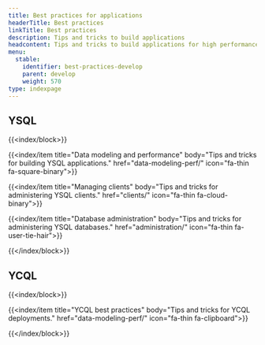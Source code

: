 ```yaml
---
title: Best practices for applications
headerTitle: Best practices
linkTitle: Best practices
description: Tips and tricks to build applications
headcontent: Tips and tricks to build applications for high performance and availability
menu:
  stable:
    identifier: best-practices-develop
    parent: develop
    weight: 570
type: indexpage
---
```


## YSQL

{{<index/block>}}

  {{<index/item
    title="Data modeling and performance"
    body="Tips and tricks for building YSQL applications."
    href="data-modeling-perf/"
    icon="fa-thin fa-square-binary">}}

  {{<index/item
    title="Managing clients"
    body="Tips and tricks for administering YSQL clients."
    href="clients/"
    icon="fa-thin fa-cloud-binary">}}

  {{<index/item
    title="Database administration"
    body="Tips and tricks for administering YSQL databases."
    href="administration/"
    icon="fa-thin fa-user-tie-hair">}}

{{</index/block>}}

## YCQL

{{<index/block>}}

  {{<index/item
    title="YCQL best practices"
    body="Tips and tricks for YCQL deployments."
    href="data-modeling-perf/"
    icon="fa-thin fa-clipboard">}}

{{</index/block>}}
